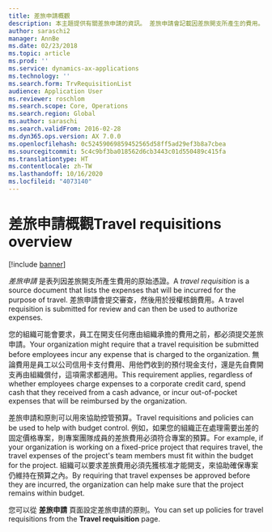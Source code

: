 ```yaml
---
title: 差旅申請概觀
description: 本主題提供有關差旅申請的資訊。 差旅申請會記載因差旅開支所產生的費用。
author: saraschi2
manager: AnnBe
ms.date: 02/23/2018
ms.topic: article
ms.prod: ''
ms.service: dynamics-ax-applications
ms.technology: ''
ms.search.form: TrvRequisitionList
audience: Application User
ms.reviewer: roschlom
ms.search.scope: Core, Operations
ms.search.region: Global
ms.author: saraschi
ms.search.validFrom: 2016-02-28
ms.dyn365.ops.version: AX 7.0.0
ms.openlocfilehash: 0c52459069859452565d58ff5ad29ef3b8a7cbea
ms.sourcegitcommit: 5c4c9bf3ba018562d6cb3443c01d550489c415fa
ms.translationtype: HT
ms.contentlocale: zh-TW
ms.lasthandoff: 10/16/2020
ms.locfileid: "4073140"
---
```

# <a name="travel-requisitions-overview"></a><span data-ttu-id="6f779-104">差旅申請概觀</span><span class="sxs-lookup"><span data-stu-id="6f779-104">Travel requisitions overview</span></span>

[!include [banner](../includes/banner.md)]

<span data-ttu-id="6f779-105">*差旅申請* 是表列因差旅開支所產生費用的原始憑證。</span><span class="sxs-lookup"><span data-stu-id="6f779-105">A *travel requisition* is a source document that lists the expenses that will be incurred for the purpose of travel.</span></span> <span data-ttu-id="6f779-106">差旅申請會提交審查，然後用於授權核銷費用。</span><span class="sxs-lookup"><span data-stu-id="6f779-106">A travel requisition is submitted for review and can then be used to authorize expenses.</span></span>

<span data-ttu-id="6f779-107">您的組織可能會要求，員工在開支任何應由組織承擔的費用之前，都必須提交差旅申請。</span><span class="sxs-lookup"><span data-stu-id="6f779-107">Your organization might require that a travel requisition be submitted before employees incur any expense that is charged to the organization.</span></span> <span data-ttu-id="6f779-108">無論費用是員工以公司信用卡支付費用、用他們收到的預付現金支付，還是先自費開支再由組織償付，這項需求都適用。</span><span class="sxs-lookup"><span data-stu-id="6f779-108">This requirement applies, regardless of whether employees charge expenses to a corporate credit card, spend cash that they received from a cash advance, or incur out-of-pocket expenses that will be reimbursed by the organization.</span></span>

<span data-ttu-id="6f779-109">差旅申請和原則可以用來協助控管預算。</span><span class="sxs-lookup"><span data-stu-id="6f779-109">Travel requisitions and policies can be used to help with budget control.</span></span> <span data-ttu-id="6f779-110">例如，如果您的組織正在處理需要出差的固定價格專案，則專案團隊成員的差旅費用必須符合專案的預算。</span><span class="sxs-lookup"><span data-stu-id="6f779-110">For example, if your organization is working on a fixed-price project that requires travel, the travel expenses of the project's team members must fit within the budget for the project.</span></span> <span data-ttu-id="6f779-111">組織可以要求差旅費用必須先獲核准才能開支，來協助確保專案仍維持在預算之內。</span><span class="sxs-lookup"><span data-stu-id="6f779-111">By requiring that travel expenses be approved before they are incurred, the organization can help make sure that the project remains within budget.</span></span>

<span data-ttu-id="6f779-112">您可以從 **差旅申請** 頁面設定差旅申請的原則。</span><span class="sxs-lookup"><span data-stu-id="6f779-112">You can set up policies for travel requisitions from the **Travel requisition** page.</span></span>

